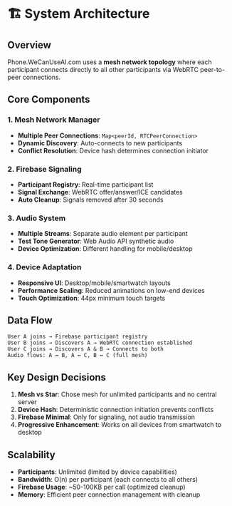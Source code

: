 # 🏗️ System Architecture

## Overview

Phone.WeCanUseAI.com uses a **mesh network topology** where each participant connects directly to all other participants via WebRTC peer-to-peer connections.

## Core Components

### 1. **Mesh Network Manager**
- **Multiple Peer Connections**: `Map<peerId, RTCPeerConnection>`
- **Dynamic Discovery**: Auto-connects to new participants
- **Conflict Resolution**: Device hash determines connection initiator

### 2. **Firebase Signaling**
- **Participant Registry**: Real-time participant list
- **Signal Exchange**: WebRTC offer/answer/ICE candidates
- **Auto Cleanup**: Signals removed after 30 seconds

### 3. **Audio System**
- **Multiple Streams**: Separate audio element per participant
- **Test Tone Generator**: Web Audio API synthetic audio
- **Device Optimization**: Different handling for mobile/desktop

### 4. **Device Adaptation**
- **Responsive UI**: Desktop/mobile/smartwatch layouts
- **Performance Scaling**: Reduced animations on low-end devices
- **Touch Optimization**: 44px minimum touch targets

## Data Flow

```
User A joins → Firebase participant registry
User B joins → Discovers A → WebRTC connection established
User C joins → Discovers A & B → Connects to both
Audio flows: A ↔ B, A ↔ C, B ↔ C (full mesh)
```

## Key Design Decisions

1. **Mesh vs Star**: Chose mesh for unlimited participants and no central server
2. **Device Hash**: Deterministic connection initiation prevents conflicts
3. **Firebase Minimal**: Only for signaling, not audio transmission
4. **Progressive Enhancement**: Works on all devices from smartwatch to desktop

## Scalability

- **Participants**: Unlimited (limited by device capabilities)
- **Bandwidth**: O(n) per participant (each connects to all others)
- **Firebase Usage**: ~50-100KB per call (optimized cleanup)
- **Memory**: Efficient peer connection management with cleanup